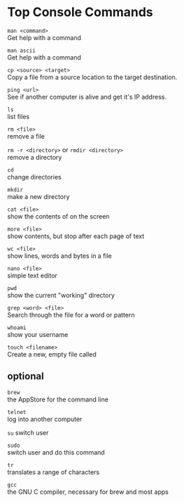 Top Console Commands
===========================
`man <command>`  
Get help with a command

`man ascii`  
Get help with a command

`cp <source> <target>`  
Copy a file from a source location to the target destination. 

`ping <url>`  
See if another computer is alive and get it's IP address.

`ls`  
list files

`rm <file>`  
remove a file

`rm -r <directory>` or `rmdir <directory>`  
remove a directory

`cd`  
change directories

`mkdir`  
make a new directory

`cat <file>`  
show the contents of <file> on the screen

`more <file>`  
show <file> contents, but stop after each page of text

`wc <file>`  
show lines, words and bytes in a file

`nano <file>`  
simple text editor

`pwd`  
show the current "working" directory

`grep <word> <file>`  
Search through the file for a word or pattern

`whoami`  
show your username

`touch <filename>`  
Create a new, empty file called <filename>

optional
--------
`brew`  
the AppStore for the command line

`telnet`  
log into another computer

`su` 
switch user

`sudo`  
switch user and do this command

`tr`  
translates a range of characters

`gcc`  
the GNU C compiler, necessary for brew and most apps

